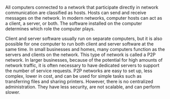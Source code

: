 

All computers connected to a network that participate directly in network communication are classified as hosts. Hosts can send and receive messages on the network. In modern networks, computer hosts can act as a client, a server, or both. The software installed on the computer determines which role the computer plays.

Client and server software usually run on separate computers, but it is also possible for one computer to run both client and server software at the same time. In small businesses and homes, many computers function as the servers and clients on the network. This type of network is called a P2P network. In larger businesses, because of the potential for high amounts of network traffic, it is often necessary to have dedicated servers to support the number of service requests. P2P networks are easy to set up, less complex, lower in cost, and can be used for simple tasks such as transferring files and sharing printers. However, there is no centralized administration. They have less security, are not scalable, and can perform slower.
